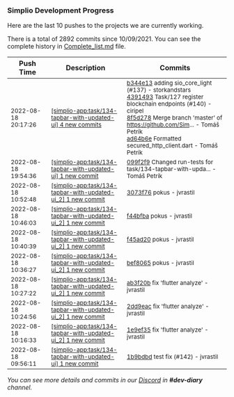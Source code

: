 
### Simplio Development Progress

Here are the last 10 pushes to the projects we are currently working.

There is a total of 2892 commits since 10/09/2021. You can see the complete history in
 [Complete_list.md](Complete_list.md) file.

| Push Time | Description | Commits |
| --- | --- | --- |
| <sub>2022-08-18 20:17:26</sub> | <sub>[[simplio-app:task/134\-tapbar\-with\-updated\-ui] 4 new commits](https://github.com/SimplioOfficial/simplio-app/compare/099f2f98bc13...ad64b6ec5391)</sub> | <sub>[b344e13](https://github.com/SimplioOfficial/simplio-app/commit/b344e13fe2b038e12c089953cab8d2f4e423654a) adding sio_core_light (#137) - storkandstars<br>[4391493](https://github.com/SimplioOfficial/simplio-app/commit/43914939ca6fa1e1c99e3a5bf5ca2a1bb3259c96) Task/127 register blockchain endpoints (#140) - ciripel<br>[8f5d278](https://github.com/SimplioOfficial/simplio-app/commit/8f5d27801216982b27d6bdcf5a597bf17ebd807e) Merge branch 'master' of https://github.com/Sim... - Tomáš Petrík<br>[ad64b6e](https://github.com/SimplioOfficial/simplio-app/commit/ad64b6ec5391cfeea2023366b3793d29153ae73e) Formatted secured_http_client.dart - Tomáš Petrík</sub> |
| <sub>2022-08-18 19:54:36</sub> | <sub>[[simplio-app:task/134\-tapbar\-with\-updated\-ui] 1 new commit](https://github.com/SimplioOfficial/simplio-app/commit/099f2f98bc13ca894a694055c57fb3da53d16bb5)</sub> | <sub>[099f2f9](https://github.com/SimplioOfficial/simplio-app/commit/099f2f98bc13ca894a694055c57fb3da53d16bb5) Changed run-tests for task/134-tapbar-with-upda... - Tomáš Petrík</sub> |
| <sub>2022-08-18 10:52:48</sub> | <sub>[[simplio-app:task/134\-tapbar\-with\-updated\-ui\_2] 1 new commit](https://github.com/SimplioOfficial/simplio-app/commit/3073f76052c4cdf8a0c5208eb2bc3e36a570e6d9)</sub> | <sub>[3073f76](https://github.com/SimplioOfficial/simplio-app/commit/3073f76052c4cdf8a0c5208eb2bc3e36a570e6d9) pokus - jvrastil</sub> |
| <sub>2022-08-18 10:46:03</sub> | <sub>[[simplio-app:task/134\-tapbar\-with\-updated\-ui\_2] 1 new commit](https://github.com/SimplioOfficial/simplio-app/commit/f44bfba510826494afaae407ed60c8309ec0b6d6)</sub> | <sub>[f44bfba](https://github.com/SimplioOfficial/simplio-app/commit/f44bfba510826494afaae407ed60c8309ec0b6d6) pokus - jvrastil</sub> |
| <sub>2022-08-18 10:40:39</sub> | <sub>[[simplio-app:task/134\-tapbar\-with\-updated\-ui\_2] 1 new commit](https://github.com/SimplioOfficial/simplio-app/commit/f45ad20b867c9ed4ea2125467632e179b153380a)</sub> | <sub>[f45ad20](https://github.com/SimplioOfficial/simplio-app/commit/f45ad20b867c9ed4ea2125467632e179b153380a) pokus - jvrastil</sub> |
| <sub>2022-08-18 10:36:27</sub> | <sub>[[simplio-app:task/134\-tapbar\-with\-updated\-ui\_2] 1 new commit](https://github.com/SimplioOfficial/simplio-app/commit/bef806574e0d54144e7ed419b008fa96ce17e8a9)</sub> | <sub>[bef8065](https://github.com/SimplioOfficial/simplio-app/commit/bef806574e0d54144e7ed419b008fa96ce17e8a9) pokus - jvrastil</sub> |
| <sub>2022-08-18 10:27:22</sub> | <sub>[[simplio-app:task/134\-tapbar\-with\-updated\-ui\_2] 1 new commit](https://github.com/SimplioOfficial/simplio-app/commit/ab3f20b040e06020b8dfe747dbd491b6aacd402b)</sub> | <sub>[ab3f20b](https://github.com/SimplioOfficial/simplio-app/commit/ab3f20b040e06020b8dfe747dbd491b6aacd402b) fix 'flutter analyze' - jvrastil</sub> |
| <sub>2022-08-18 10:24:56</sub> | <sub>[[simplio-app:task/134\-tapbar\-with\-updated\-ui\_2] 1 new commit](https://github.com/SimplioOfficial/simplio-app/commit/2dd9eac6542d1033b82bdec254df9141756baac9)</sub> | <sub>[2dd9eac](https://github.com/SimplioOfficial/simplio-app/commit/2dd9eac6542d1033b82bdec254df9141756baac9) fix 'flutter analyze' - jvrastil</sub> |
| <sub>2022-08-18 10:16:33</sub> | <sub>[[simplio-app:task/134\-tapbar\-with\-updated\-ui\_2] 1 new commit](https://github.com/SimplioOfficial/simplio-app/commit/1e9ef35d8887efeea0ee7f3f722210d73f52c551)</sub> | <sub>[1e9ef35](https://github.com/SimplioOfficial/simplio-app/commit/1e9ef35d8887efeea0ee7f3f722210d73f52c551) fix 'flutter analyze' - jvrastil</sub> |
| <sub>2022-08-18 09:56:11</sub> | <sub>[[simplio-app:task/134\-tapbar\-with\-updated\-ui] 1 new commit](https://github.com/SimplioOfficial/simplio-app/commit/1b9bdbd1fc86915e73ddfb184f30f82de28f8436)</sub> | <sub>[1b9bdbd](https://github.com/SimplioOfficial/simplio-app/commit/1b9bdbd1fc86915e73ddfb184f30f82de28f8436) test fix (#142) - jvrastil</sub> |

_You can see more details and commits in our [Discord](https://discord.gg/aKhjuwZmdP) in **#dev-diary** channel._
